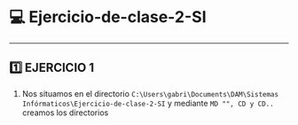 # 💻 Ejercicio-de-clase-2-SI
---
## 1️⃣ EJERCICIO 1

1. Nos situamos en el directorio `C:\Users\gabri\Documents\DAM\Sistemas Infórmaticos\Ejercicio-de-clase-2-SI` y mediante `MD "", CD y CD..` creamos los directorios



